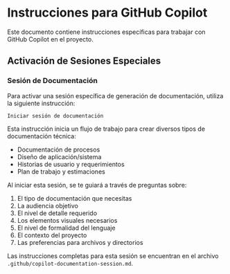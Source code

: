 # Instrucciones para GitHub Copilot

Este documento contiene instrucciones específicas para trabajar con GitHub Copilot en el proyecto.

## Activación de Sesiones Especiales

### Sesión de Documentación

Para activar una sesión específica de generación de documentación, utiliza la siguiente instrucción:

```
Iniciar sesión de documentación
```

Esta instrucción inicia un flujo de trabajo para crear diversos tipos de documentación técnica:
- Documentación de procesos
- Diseño de aplicación/sistema
- Historias de usuario y requerimientos
- Plan de trabajo y estimaciones

Al iniciar esta sesión, se te guiará a través de preguntas sobre:
1. El tipo de documentación que necesitas
2. La audiencia objetivo
3. El nivel de detalle requerido
4. Los elementos visuales necesarios
5. El nivel de formalidad del lenguaje
6. El contexto del proyecto
7. Las preferencias para archivos y directorios

Las instrucciones completas para esta sesión se encuentran en el archivo `.github/copilot-documentation-session.md`.
